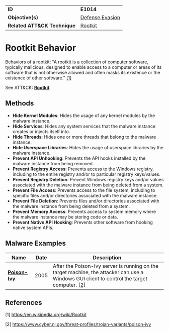 |||
|---------|------------------------|
|**ID**|**E1014**|
|**Objective(s)**| [Defense Evasion](https://github.com/MBCProject/mbc-markdown/tree/master/defense-evasion)|
|**Related ATT&CK Technique**|[Rootkit](https://attack.mitre.org/techniques/T1014)|


Rootkit Behavior
================
Behaviors of a rootkit: "A rootkit is a collection of computer software, typically malicious, designed to enable access to a computer or areas of its software that is not otherwise allowed and often masks its existence or the existence of other software." [[1]](#1)

See ATT&CK: [**Rootkit**](https://attack.mitre.org/techniques/T1014).

Methods
------- 
* **Hide Kernel Modules**: Hides the usage of any kernel modules by the malware instance.
* **Hide Services**: Hides any system services that the malware instance creates or injects itself into.
* **Hide Threads**: Hides one or more threads that belong to the malware instance. 
* **Hide Userspace Libraries**: Hides the usage of userspace libraries by the malware instance.
* **Prevent API Unhooking**: Prevents the API hooks installed by the malware instance from being removed.
* **Prevent Registry Access**: Prevents access to the Windows registry, including to the entire registry and/or to particular registry keys/values.
* **Prevent Registry Deletion**: Prevent Windows registry keys and/or values associated with the malware instance from being deleted from a system. 
* **Prevent File Access**: Prevents access to the file system, including to specific files and/or directories associated with the malware instance. 
* **Prevent File Deletion**: Prevents files and/or directories associated with the malware instance from being deleted from a system.
* **Prevent Memory Access**: Prevents access to system memory where the malware instance may be storing code or data.
* **Prevent Native API Hooking**: Prevents other software from hooking native system APIs.

Malware Examples
----------------
|Name|Date|Description|
|-----------------------------|--------|-----------------------------|
|[**Poison-Ivy**](https://github.com/MBCProject/mbc-markdown/tree/master/xample-malware/poison-ivy.md)|2005|After the Poison-Ivy server is running on the target machine, the attacker can use a Windows GUI client to control the target computer. [[2]](#2)|

References
----------
<a name="1">[1]</a> https://en.wikipedia.org/wiki/Rootkit

<a name="2">[2]</a> https://www.cyber.nj.gov/threat-profiles/trojan-variants/poison-ivy
